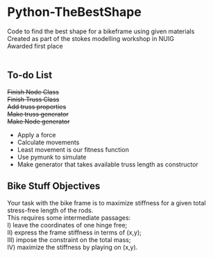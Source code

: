 # Python-TheBestShape
Code to find the best shape for a bikeframe using given materials <br>
Created as part of the stokes modelling workshop in NUIG <br>
Awarded first place <br>
<br>
## To-do List
<s> Finish Node Class </s></br>
<s> Finish Truss Class </s></br>
<s> Add truss properties </s></br>
<s> Make truss generator </s></br>
<s> Make Node generator </s></br>
* Apply a force
* Calculate movements
* Least movement is our fitness function
* Use pymunk to simulate
* Make generator that takes available truss length as constructor


## Bike Stuff Objectives
Your task with the bike frame is to maximize stiffness for a given total stress-free length of the rods. </br>
This requires some intermediate passages: </br>
I) leave the coordinates of one hinge free; </br>
II) express the frame stiffness in terms of (x,y); </br>
III) impose the constraint on the total mass; </br>
IV) maximize the stiffness by playing on (x,y). </br>



